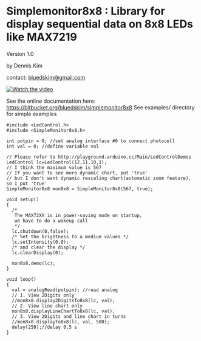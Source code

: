Simplemonitor8x8 : Library for display sequential data on 8x8 LEDs like MAX7219
============

Version 1.0

by Dennis.Kim

contact: bluedskim@gmail.com

[![Watch the video](https://i9.ytimg.com/vi_webp/5ZV1Uxi8g60/mq1.webp?sqp=CMSni6gG&rs=AOn4CLCXeKPNv8fKm-WTe1hR4GHdcgHEPQ)](https://youtu.be/5ZV1Uxi8g60)


See the online documentation here: https://bitbucket.org/bluedskim/simplemonitor8x8
See examples/ directory for simple examples

	#include <LedControl.h>
	#include <SimpleMonitor8x8.h>

	int potpin = 0; //set analog interface #0 to connect photocell
	int val = 0; //define variable val

	// Please refer to http://playground.arduino.cc/Main/LedControlDemos
	LedControl lc=LedControl(12,11,10,1);
	// I think the maximum value is 567
	// If you want to see more dynamic chart, put 'true'
	// but I don't want dynamic rescaling chart(automatic zoom feature), so I put 'true'
	SimpleMonitor8x8 mon8x8 = SimpleMonitor8x8(567, true);

	void setup()
	{
	  /*
	   The MAX72XX is in power-saving mode on startup,
	   we have to do a wakeup call
	   */
	  lc.shutdown(0,false);
	  /* Set the brightness to a medium values */
	  lc.setIntensity(0,8);
	  /* and clear the display */
	  lc.clearDisplay(0);
		
	  mon8x8.demo(lc);  
	}

	void loop()
	{
	  val = analogRead(potpin); //read analog
	  // 1. View 2Digits only 
	  //mon8x8.display2DigitsTo8x8(lc, val);
	  // 2. View line chart only 
	  mon8x8.displayLineChartTo8x8(lc, val);
	  // 3. View 2Digits and line chart in turns
	  //mon8x8.displayTo8x8(lc, val, 500);  
	  delay(250);//delay 0.5 s
	}
